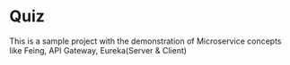 # Quiz
This is a sample project with the demonstration of Microservice concepts like Feing, API Gateway, Eureka(Server &amp; Client)
